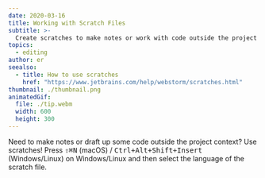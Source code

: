 ```yaml
---
date: 2020-03-16
title: Working with Scratch Files
subtitle: >-
  Create scratches to make notes or work with code outside the project context.
topics:
  - editing
author: er
seealso:
  - title: How to use scratches
    href: "https://www.jetbrains.com/help/webstorm/scratches.html"
thumbnail: ./thumbnail.png
animatedGif:
  file: ./tip.webm
  width: 600
  height: 300
---
```


Need to make notes or draft up some code outside the project context? Use scratches! Press <kbd>⇧⌘N</kbd> (macOS) / <kbd>Ctrl+Alt+Shift+Insert</kbd> (Windows/Linux) on Windows/Linux and then select the language of the scratch file.
